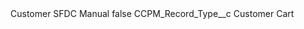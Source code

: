 <?xml version="1.0" encoding="UTF-8"?>
<CustomMetadata xmlns="http://soap.sforce.com/2006/04/metadata" xmlns:xsi="http://www.w3.org/2001/XMLSchema-instance" xmlns:xsd="http://www.w3.org/2001/XMLSchema">
    <label>Customer SFDC Manual</label>
    <protected>false</protected>
    <values>
        <field>CCPM_Record_Type__c</field>
        <value xsi:type="xsd:string">Customer Cart</value>
    </values>
</CustomMetadata>
